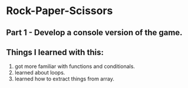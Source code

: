 # Rock-Paper-Scissors

## Part 1 - Develop a console version of the game.

## Things I learned with this:

1. got more familiar with functions and conditionals.
2. learned about loops.
3. learned how to extract things from array.